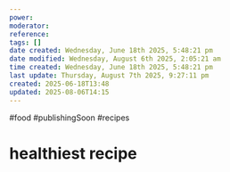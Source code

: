 ```yaml
---
power: 
moderator: 
reference: 
tags: []
date created: Wednesday, June 18th 2025, 5:48:21 pm
date modified: Wednesday, August 6th 2025, 2:05:21 am
time created: Wednesday, June 18th 2025, 5:48:21 pm
last update: Thursday, August 7th 2025, 9:27:11 pm
created: 2025-06-18T13:48
updated: 2025-08-06T14:15
---
```

#food #publishingSoon #recipes 
# healthiest recipe
